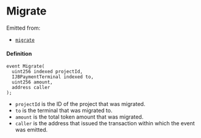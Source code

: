 # Migrate

Emitted from:

* [`migrate`](/v4/deprecated/v2/contracts/or-payment-terminals/or-abstract/jbpayoutredemptionpaymentterminal/write/migrate.md)

#### Definition

```
event Migrate(
  uint256 indexed projectId,
  IJBPaymentTerminal indexed to,
  uint256 amount,
  address caller
);
```

* `projectId` is the ID of the project that was migrated.
* `to` is the terminal that was migrated to.
* `amount` is the total token amount that was migrated.
* `caller` is the address that issued the transaction within which the event was emitted.
